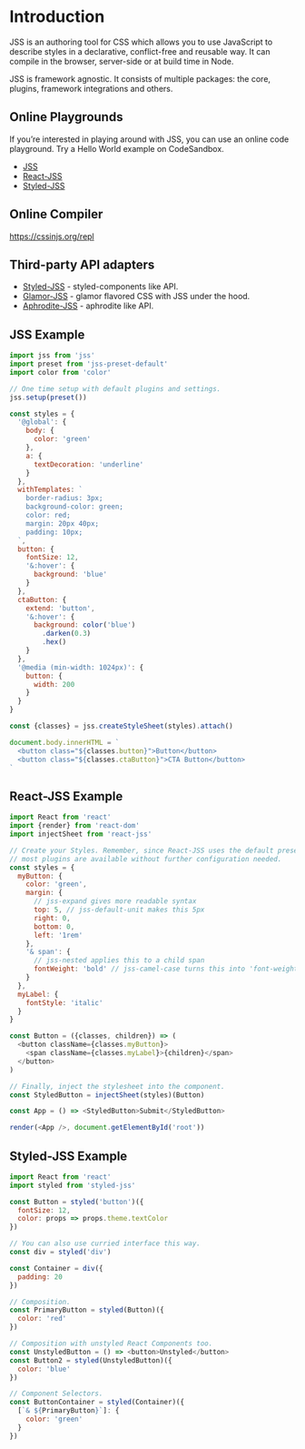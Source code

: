 # Introduction

JSS is an authoring tool for CSS which allows you to use JavaScript to describe styles in a declarative, conflict-free and reusable way. It can compile in the browser, server-side or at build time in Node.

JSS is framework agnostic. It consists of multiple packages: the core, plugins, framework integrations and others.

## Online Playgrounds

If you’re interested in playing around with JSS, you can use an online code playground. Try a Hello World example on CodeSandbox.

- [JSS](https://codesandbox.io/s/z21lpmvv33)
- [React-JSS](https://codesandbox.io/s/j3l06yyqpw)
- [Styled-JSS](https://codesandbox.io/s/xl89zx8zz4)

## Online Compiler

https://cssinjs.org/repl

## Third-party API adapters

- [Styled-JSS](https://github.com/cssinjs/styled-jss/) - styled-components like API.
- [Glamor-JSS](https://github.com/dan-lee/glamor-jss/) - glamor flavored CSS with JSS under the hood.
- [Aphrodite-JSS](https://github.com/cssinjs/aphrodite-jss/) - aphrodite like API.

## JSS Example

```javascript
import jss from 'jss'
import preset from 'jss-preset-default'
import color from 'color'

// One time setup with default plugins and settings.
jss.setup(preset())

const styles = {
  '@global': {
    body: {
      color: 'green'
    },
    a: {
      textDecoration: 'underline'
    }
  },
  withTemplates: `
    border-radius: 3px;
    background-color: green;
    color: red;
    margin: 20px 40px;
    padding: 10px;
  `,
  button: {
    fontSize: 12,
    '&:hover': {
      background: 'blue'
    }
  },
  ctaButton: {
    extend: 'button',
    '&:hover': {
      background: color('blue')
        .darken(0.3)
        .hex()
    }
  },
  '@media (min-width: 1024px)': {
    button: {
      width: 200
    }
  }
}

const {classes} = jss.createStyleSheet(styles).attach()

document.body.innerHTML = `
  <button class="${classes.button}">Button</button>
  <button class="${classes.ctaButton}">CTA Button</button>
`
```

## React-JSS Example

```javascript
import React from 'react'
import {render} from 'react-dom'
import injectSheet from 'react-jss'

// Create your Styles. Remember, since React-JSS uses the default preset,
// most plugins are available without further configuration needed.
const styles = {
  myButton: {
    color: 'green',
    margin: {
      // jss-expand gives more readable syntax
      top: 5, // jss-default-unit makes this 5px
      right: 0,
      bottom: 0,
      left: '1rem'
    },
    '& span': {
      // jss-nested applies this to a child span
      fontWeight: 'bold' // jss-camel-case turns this into 'font-weight'
    }
  },
  myLabel: {
    fontStyle: 'italic'
  }
}

const Button = ({classes, children}) => (
  <button className={classes.myButton}>
    <span className={classes.myLabel}>{children}</span>
  </button>
)

// Finally, inject the stylesheet into the component.
const StyledButton = injectSheet(styles)(Button)

const App = () => <StyledButton>Submit</StyledButton>

render(<App />, document.getElementById('root'))
```

## Styled-JSS Example

```javascript
import React from 'react'
import styled from 'styled-jss'

const Button = styled('button')({
  fontSize: 12,
  color: props => props.theme.textColor
})

// You can also use curried interface this way.
const div = styled('div')

const Container = div({
  padding: 20
})

// Composition.
const PrimaryButton = styled(Button)({
  color: 'red'
})

// Composition with unstyled React Components too.
const UnstyledButton = () => <button>Unstyled</button>
const Button2 = styled(UnstyledButton)({
  color: 'blue'
})

// Component Selectors.
const ButtonContainer = styled(Container)({
  [`& ${PrimaryButton}`]: {
    color: 'green'
  }
})
```
